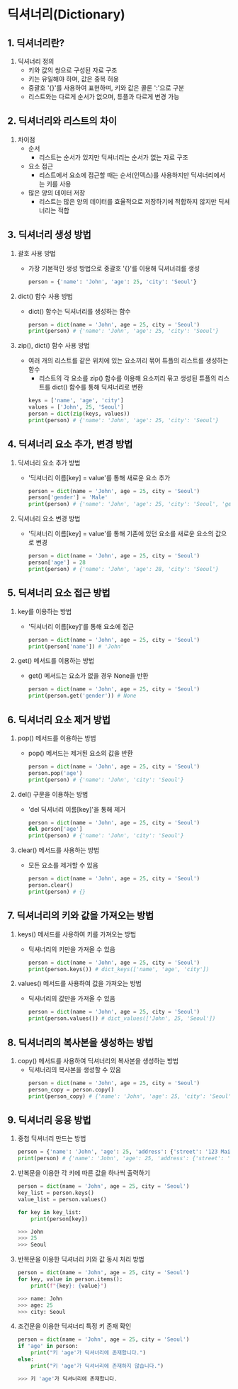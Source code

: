 # 딕셔너리(Dictionary)

## 1. 딕셔너리란?
1. 딕셔너리 정의
    - 키와 값의 쌍으로 구성된 자료 구조
    - 키는 유일해야 하며, 값은 중복 허용
    - 중괄호 '{}'를 사용하여 표현하며, 키와 값은 콜론 ':'으로 구분
    - 리스트와는 다르게 순서가 없으며, 튜플과 다르게 변경 가능

## 2. 딕셔너리와 리스트의 차이
1. 차이점
    - 순서
        - 리스트는 순서가 있지만 딕셔너리는 순서가 없는 자료 구조
    - 요소 접근
        - 리스트에서 요소에 접근할 때는 순서(인덱스)를 사용하지만 딕셔너리에서는 키를 사용
    - 많은 양의 데이터 저장
        - 리스트는 많은 양의 데이터를 효율적으로 저장하기에 적합하지 않지만 딕셔너리는 적합

## 3. 딕셔너리 생성 방법
1. 괄호 사용 방법
    - 가장 기본적인 생성 방법으로 중괄호 '{}'를 이용해 딕셔너리를 생성
        ```python
        person = {'name': 'John', 'age': 25, 'city': 'Seoul'}
        ```

2. dict() 함수 사용 방법
    - dict() 함수는 딕셔너리를 생성하는 함수
        ```python
        person = dict(name = 'John', age = 25, city = 'Seoul')
        print(person) # {'name': 'John', 'age': 25, 'city': 'Seoul'}
        ```

3. zip(), dict() 함수 사용 방법
    - 여러 개의 리스트를 같은 위치에 있는 요소끼리 묶어 튜플의 리스트를 생성하는 함수
        - 리스트의 각 요소를 zip() 함수를 이용해 요소끼리 묶고 생성된 튜플의 리스트를 dict() 함수를 통해 딕셔너리로 변환
        ```python
        keys = ['name', 'age', 'city']
        values = ['John', 25, 'Seoul']
        person = dict(zip(keys, values))
        print(person) # {'name': 'John', 'age': 25, 'city': 'Seoul'}
        ```

## 4. 딕셔너리 요소 추가, 변경 방법
1. 딕셔너리 요소 추가 방법
    - '딕셔너리 이름[key] = value'를 통해 새로운 요소 추가
        ```python
        person = dict(name = 'John', age = 25, city = 'Seoul')
        person['gender'] = 'Male'
        print(person) # {'name': 'John', 'age': 25, 'city': 'Seoul', 'gender': 'Male'}
        ```

2. 딕셔너리 요소 변경 방법
    - '딕셔너리 이름[key] = value'를 통해 기존에 있던 요소를 새로운 요소의 값으로 변경
        ```python
        person = dict(name = 'John', age = 25, city = 'Seoul')
        person['age'] = 28
        print(person) # {'name': 'John', 'age': 28, 'city': 'Seoul'}
        ```

## 5. 딕셔너리 요소 접근 방법
1. key를 이용하는 방법
    - '딕셔너리 이름[key]'를 통해 요소에 접근
        ```python
        person = dict(name = 'John', age = 25, city = 'Seoul')
        print(person['name']) # 'John'
        ```

2. get() 메서드를 이용하는 방법
    - get() 메서드는 요소가 없을 경우 None을 반환
        ```python
        person = dict(name = 'John', age = 25, city = 'Seoul')
        print(person.get('gender')) # None
        ```

## 6. 딕셔너리 요소 제거 방법
1. pop() 메서드를 이용하는 방법
    - pop() 메서드는 제거된 요소의 값을 반환
        ```python
        person = dict(name = 'John', age = 25, city = 'Seoul')
        person.pop('age')
        print(person) # {'name': 'John', 'city': 'Seoul'}
        ```

2. del() 구문을 이용하는 방법
    - 'del 딕셔너리 이름[key]'을 통해 제거
        ```python
        person = dict(name = 'John', age = 25, city = 'Seoul')
        del person['age']
        print(person) # {'name': 'John', 'city': 'Seoul'}
        ```

3. clear() 메서드를 사용하는 방법
    - 모든 요소를 제거할 수 있음
        ```python
        person = dict(name = 'John', age = 25, city = 'Seoul')
        person.clear()
        print(person) # {}
        ```

## 7. 딕셔너리의 키와 값을 가져오는 방법
1. keys() 메서드를 사용하여 키를 가져오는 방법
    - 딕셔너리의 키만을 가져올 수 있음
        ```python
        person = dict(name = 'John', age = 25, city = 'Seoul')
        print(person.keys()) # dict_keys(['name', 'age', 'city'])
        ```

2. values() 메서드를 사용하여 값을 가져오는 방법
    - 딕셔너리의 값만을 가져올 수 있음
        ```python
        person = dict(name = 'John', age = 25, city = 'Seoul')
        print(person.values()) # dict_values(['John', 25, 'Seoul'])
        ```

## 8. 딕셔너리의 복사본을 생성하는 방법
1. copy() 메서드를 사용하여 딕셔너리의 복사본을 생성하는 방법
    - 딕셔너리의 복사본을 생성할 수 있음
        ```python
        person = dict(name = 'John', age = 25, city = 'Seoul')
        person_copy = person.copy()
        print(person_copy) # {'name': 'John', 'age': 25, 'city': 'Seoul'}
        ```

## 9. 딕셔너리 응용 방법
1. 중첩 딕셔너리 만드는 방법
    ```python
    person = {'name': 'John', 'age': 25, 'address': {'street': '123 Main St', 'city': 'Seoul'}}
    print(person) # {'name': 'John', 'age': 25, 'address': {'street': '123 Main St', 'city': 'Seoul'}}
    ```

2. 반복문을 이용한 각 키에 따른 값을 하나씩 출력하기
    ```python
    person = dict(name = 'John', age = 25, city = 'Seoul')
    key_list = person.keys()
    value_list = person.values()

    for key in key_list:
        print(person[key])
    
    >>> John
    >>> 25
    >>> Seoul
    ```

3. 반복문을 이용한 딕셔너리 키와 값 동시 처리 방법
    ```python
    person = dict(name = 'John', age = 25, city = 'Seoul')
    for key, value in person.items():
        print(f"{key}: {value}")

    >>> name: John
    >>> age: 25
    >>> city: Seoul
    ```

4. 조건문을 이용한 딕셔너리 특정 키 존재 확인
    ```python
    person = dict(name = 'John', age = 25, city = 'Seoul')
    if 'age' in person:
        print("키 'age'가 딕셔너리에 존재합니다.")
    else:
        print("키 'age'가 딕셔너리에 존재하지 않습니다.")

    >>> 키 'age'가 딕셔너리에 존재합니다.
    ```